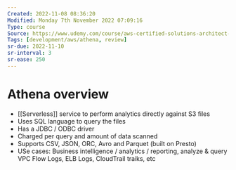 ```yaml
---
Created: 2022-11-08 08:36:20
Modified: Monday 7th November 2022 07:09:16
Type: course
Source: https://www.udemy.com/course/aws-certified-solutions-architect-associate-saa-c01/?xref=E0Aed11STH4LPUQvCz0GJFABTmM=
Tags: [development/aws/athena, review]
sr-due: 2022-11-10
sr-interval: 3
sr-ease: 250
---
```


# Athena overview

- [[Serverless]] service to perform analytics directly against S3 files
- Uses SQL language to query the files
- Has a JDBC / ODBC driver
- Charged per query and amount of data scanned
- Supports CSV, JSON, ORC, Avro and Parquet (built on Presto)
- USe cases: Business intelligence / analytics / reporting, analyze & query VPC Flow Logs, ELB Logs, CloudTrail traiks, etc

